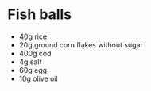 # Fish balls
* 40g rice
* 20g ground corn flakes without sugar
* 400g cod
* 4g salt
* 60g egg
* 10g olive oil
